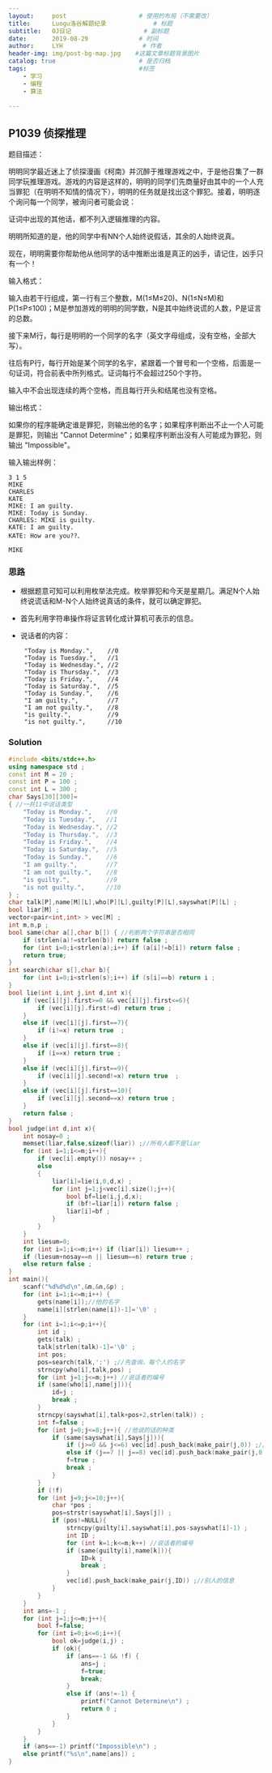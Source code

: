 ```yaml
---
layout:     post                    # 使用的布局（不需要改）
title:      Luogu洛谷解题纪录	           	# 标题 
subtitle:   OJ日记					# 副标题
date:       2019-08-29              # 时间
author:     LYH                      # 作者
header-img: img/post-bg-map.jpg    #这篇文章标题背景图片
catalog: true                       # 是否归档
tags:                               #标签
    - 学习
    - 编程
    - 算法

---
```


## P1039 侦探推理

题目描述：

明明同学最近迷上了侦探漫画《柯南》并沉醉于推理游戏之中，于是他召集了一群同学玩推理游戏。游戏的内容是这样的，明明的同学们先商量好由其中的一个人充当罪犯（在明明不知情的情况下），明明的任务就是找出这个罪犯。接着，明明逐个询问每一个同学，被询问者可能会说：

证词中出现的其他话，都不列入逻辑推理的内容。

明明所知道的是，他的同学中有NN个人始终说假话，其余的人始终说真。

现在，明明需要你帮助他从他同学的话中推断出谁是真正的凶手，请记住，凶手只有一个！

输入格式：

输入由若干行组成，第一行有三个整数，M(1≤M≤20)、N(1≤N≤M)和P(1≤P≤100)；M是参加游戏的明明的同学数，N是其中始终说谎的人数，P是证言的总数。

接下来M行，每行是明明的一个同学的名字（英文字母组成，没有空格，全部大写）。

往后有P行，每行开始是某个同学的名宇，紧跟着一个冒号和一个空格，后面是一句证词，符合前表中所列格式。证词每行不会超过250个字符。

输入中不会出现连续的两个空格，而且每行开头和结尾也没有空格。

输出格式：

如果你的程序能确定谁是罪犯，则输出他的名字；如果程序判断出不止一个人可能是罪犯，则输出 "Cannot Determine"；如果程序判断出没有人可能成为罪犯，则输出 "Impossible"。

输入输出样例：

```
3 1 5
MIKE
CHARLES
KATE
MIKE: I am guilty.
MIKE: Today is Sunday.
CHARLES: MIKE is guilty.
KATE: I am guilty.
KATE: How are you??、

MIKE
```

### 思路

* 根据题意可知可以利用枚举法完成。枚举罪犯和今天是星期几。满足N个人始终说谎话和M-N个人始终说真话的条件，就可以确定罪犯。

* 首先利用字符串操作将证言转化成计算机可表示的信息。

* 说话者的内容：

  ```
   "Today is Monday.",    //0
   "Today is Tuesday.",   //1
   "Today is Wednesday.", //2
   "Today is Thursday.",  //3
   "Today is Friday.",    //4
   "Today is Saturday.",  //5 
   "Today is Sunday.",    //6
   "I am guilty.",        //7
   "I am not guilty.",    //8
   "is guilty.",          //9
   "is not guilty.",      //10
  ```



### Solution

```c++
#include <bits/stdc++.h>
using namespace std ;
const int M = 20 ;
const int P = 100 ;
const int L = 300 ;
char Says[30][300]=
{ //一共11中说话类型 
    "Today is Monday.",    //0
    "Today is Tuesday.",   //1
    "Today is Wednesday.", //2
    "Today is Thursday.",  //3
    "Today is Friday.",    //4
    "Today is Saturday.",  //5 
    "Today is Sunday.",    //6
    "I am guilty.",        //7
    "I am not guilty.",    //8
    "is guilty.",          //9
    "is not guilty.",      //10
} ;
char talk[P],name[M][L],who[P][L],guilty[P][L],sayswhat[P][L] ;
bool liar[M] ;
vector<pair<int,int> > vec[M] ;
int m,n,p ;
bool same(char a[],char b[]) { //判断两个字符串是否相同 
    if (strlen(a)!=strlen(b)) return false ;
    for (int i=0;i<strlen(a);i++) if (a[i]!=b[i]) return false ;
    return true;    
}
int search(char s[],char b){
    for (int i=0;i<strlen(s);i++) if (s[i]==b) return i ;
}
bool lie(int i,int j,int d,int x){
    if (vec[i][j].first>=0 && vec[i][j].first<=6){
        if (vec[i][j].first!=d) return true ;
    }
    else if (vec[i][j].first==7){
        if (i!=x) return true  ;
    }
    else if (vec[i][j].first==8){
        if (i==x) return true ;
    }
    else if (vec[i][j].first==9){
        if (vec[i][j].second!=x) return true  ;
    }
    else if (vec[i][j].first==10){
        if (vec[i][j].second==x) return true ;
    }
    return false ;
}
bool judge(int d,int x){
    int nosay=0 ;
    memset(liar,false,sizeof(liar)) ;//所有人都不是liar  
    for (int i=1;i<=m;i++){
        if (vec[i].empty()) nosay++ ; 
        else
        {
            liar[i]=lie(i,0,d,x) ;
            for (int j=1;j<vec[i].size();j++){
                bool bf=lie(i,j,d,x);
                if (bf!=liar[i]) return false ;
                liar[i]=bf ;
            }
        } 
    }
    int liesum=0;
    for (int i=1;i<=m;i++) if (liar[i]) liesum++ ;
    if (liesum+nosay==n || liesum==n) return true ;
    else return false ;
}
int main(){
    scanf("%d%d%d\n",&m,&n,&p) ;
    for (int i=1;i<=m;i++) {
        gets(name[i]);//他的名字 
        name[i][strlen(name[i])-1]='\0' ;
    }
    for (int i=1;i<=p;i++){
        int id ;
        gets(talk) ;
        talk[strlen(talk)-1]='\0' ;
        int pos;
        pos=search(talk,':') ;//先查询，每个人的名字 
        strncpy(who[i],talk,pos) ;
        for (int j=1;j<=m;j++) //说话者的编号 
        if (same(who[i],name[j])){ 
            id=j ;
            break ;
        }
        strncpy(sayswhat[i],talk+pos+2,strlen(talk)) ;
        int f=false ;
        for (int j=0;j<=8;j++){ //他说的话的种类 
            if (same(sayswhat[i],Says[j])){
                if (j>=0 && j<=6) vec[id].push_back(make_pair(j,0)) ;//星期 
                else if (j==7 || j==8) vec[id].push_back(make_pair(j,0)) ;//我的信息 
                f=true ;
                break ;
            }
        }
        if (!f)
        for (int j=9;j<=10;j++){
            char *pos ;
            pos=strstr(sayswhat[i],Says[j]) ;
            if (pos!=NULL){
                strncpy(guilty[i],sayswhat[i],pos-sayswhat[i]-1) ;
                int ID ;
                for (int k=1;k<=m;k++) //说话者的编号 
                if (same(guilty[i],name[k])){ 
                    ID=k ;
                    break ;
                }
                vec[id].push_back(make_pair(j,ID)) ;//别人的信息 
            }
        }
    }
    int ans=-1 ;
    for (int j=1;j<=m;j++){
        bool f=false;
        for (int i=0;i<=6;i++){
            bool ok=judge(i,j) ;
            if (ok){
                if (ans==-1 && !f) {
                    ans=j ;
                    f=true; 
                    break;
                }
                else if (ans!=-1) {
                    printf("Cannot Determine\n") ;
                    return 0 ;
                }
            }
        }
    }
    if (ans==-1) printf("Impossible\n") ;
    else printf("%s\n",name[ans]) ;
}
```



